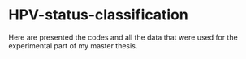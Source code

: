 # HPV-status-classification
Here are presented the codes and all the data that were used for the experimental part of my master thesis.
